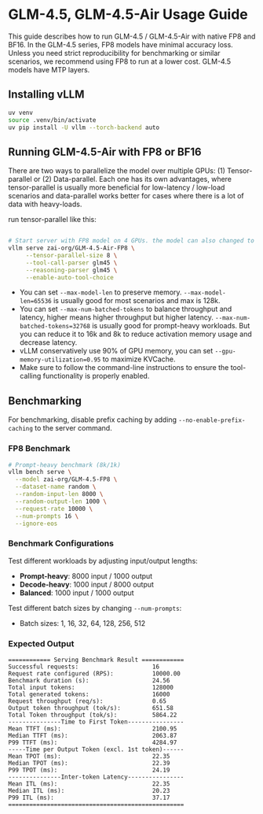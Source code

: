 # GLM-4.5, GLM-4.5-Air Usage Guide

This guide describes how to run GLM-4.5 / GLM-4.5-Air with native FP8 and BF16. 
In the GLM-4.5 series, FP8 models have minimal accuracy loss. 
Unless you need strict reproducibility for benchmarking or similar scenarios, we recommend using FP8 to run at a lower cost.
GLM-4.5 models have MTP layers.

## Installing vLLM

```bash
uv venv
source .venv/bin/activate
uv pip install -U vllm --torch-backend auto
```

## Running GLM-4.5-Air with FP8 or BF16

There are two ways to parallelize the model over multiple GPUs: (1) Tensor-parallel or (2) Data-parallel. Each one has its own advantages, where tensor-parallel is usually more beneficial for low-latency / low-load scenarios and data-parallel works better for cases where there is a lot of data with heavy-loads.

run tensor-parallel like this:

```bash

# Start server with FP8 model on 4 GPUs. the model can also changed to BF16 as zai-org/GLM-4.5-Air
vllm serve zai-org/GLM-4.5-Air-FP8 \
     --tensor-parallel-size 8 \
     --tool-call-parser glm45 \
     --reasoning-parser glm45 \
     --enable-auto-tool-choice
```

* You can set `--max-model-len` to preserve memory. `--max-model-len=65536` is usually good for most scenarios and max is 128k.
* You can set `--max-num-batched-tokens` to balance throughput and latency, higher means higher throughput but higher latency. `--max-num-batched-tokens=32768` is usually good for prompt-heavy workloads. But you can reduce it to 16k and 8k to reduce activation memory usage and decrease latency.
* vLLM conservatively use 90% of GPU memory, you can set `--gpu-memory-utilization=0.95` to maximize KVCache.
* Make sure to follow the command-line instructions to ensure the tool-calling functionality is properly enabled.

## Benchmarking

For benchmarking, disable prefix caching by adding `--no-enable-prefix-caching` to the server command.

### FP8 Benchmark

```bash
# Prompt-heavy benchmark (8k/1k)
vllm bench serve \
  --model zai-org/GLM-4.5-FP8 \
  --dataset-name random \
  --random-input-len 8000 \
  --random-output-len 1000 \
  --request-rate 10000 \
  --num-prompts 16 \
  --ignore-eos
```



### Benchmark Configurations

Test different workloads by adjusting input/output lengths:
- **Prompt-heavy**: 8000 input / 1000 output
- **Decode-heavy**: 1000 input / 8000 output  
- **Balanced**: 1000 input / 1000 output

Test different batch sizes by changing `--num-prompts`:
- Batch sizes: 1, 16, 32, 64, 128, 256, 512

### Expected Output

```shell
============ Serving Benchmark Result ============
Successful requests:                     16        
Request rate configured (RPS):           10000.00  
Benchmark duration (s):                  24.56     
Total input tokens:                      128000    
Total generated tokens:                  16000     
Request throughput (req/s):              0.65      
Output token throughput (tok/s):         651.58    
Total Token throughput (tok/s):          5864.22   
---------------Time to First Token----------------
Mean TTFT (ms):                          2100.95   
Median TTFT (ms):                        2063.87   
P99 TTFT (ms):                           4284.97   
-----Time per Output Token (excl. 1st token)------
Mean TPOT (ms):                          22.35     
Median TPOT (ms):                        22.39     
P99 TPOT (ms):                           24.19     
---------------Inter-token Latency----------------
Mean ITL (ms):                           22.35     
Median ITL (ms):                         20.23     
P99 ITL (ms):                            37.17     
==================================================
```
